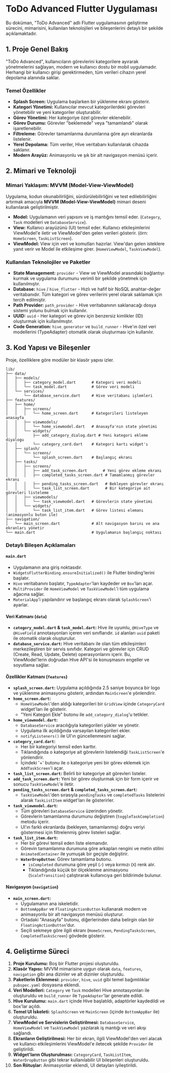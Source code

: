 # ToDo Advanced Flutter Uygulaması

Bu doküman, "ToDo Advanced" adlı Flutter uygulamasının geliştirme sürecini, mimarisini, kullanılan teknolojileri ve bileşenlerini detaylı bir şekilde açıklamaktadır.

## 1. Proje Genel Bakış

"ToDo Advanced", kullanıcıların görevlerini kategorilere ayırarak yönetmelerini sağlayan, modern ve kullanıcı dostu bir mobil uygulamadır. Herhangi bir kullanıcı girişi gerektirmeden, tüm verileri cihazın yerel depolama alanında saklar.

### Temel Özellikler

- **Splash Screen:** Uygulama başlarken bir yüklenme ekranı gösterir.
- **Kategori Yönetimi:** Kullanıcılar mevcut kategorilerdeki görevleri yönetebilir ve yeni kategoriler oluşturabilir.
- **Görev Yönetimi:** Her kategoriye özel görevler eklenebilir.
- **Görev Durumu:** Görevler "beklemede" veya "tamamlandı" olarak işaretlenebilir.
- **Filtreleme:** Görevler tamamlanma durumlarına göre ayrı ekranlarda listelenir.
- **Yerel Depolama:** Tüm veriler, Hive veritabanı kullanılarak cihazda saklanır.
- **Modern Arayüz:** Animasyonlu ve şık bir alt navigasyon menüsü içerir.

## 2. Mimari ve Teknoloji

### Mimari Yaklaşım: MVVM (Model-View-ViewModel)

Uygulama, kodun okunabilirliğini, sürdürülebilirliğini ve test edilebilirliğini artırmak amacıyla **MVVM (Model-View-ViewModel)** mimari deseni kullanılarak geliştirilmiştir.

- **Model:** Uygulamanın veri yapısını ve iş mantığını temsil eder. (`Category`, `Task` modelleri ve `DatabaseService`).
- **View:** Kullanıcı arayüzünü (UI) temsil eder. Kullanıcı etkileşimlerini ViewModel'e iletir ve ViewModel'den gelen verileri gösterir. (örn: `HomeScreen`, `TaskListScreen`).
- **ViewModel:** View için veri ve komutları hazırlar. View'dan gelen isteklere yanıt verir ve Model ile etkileşime girer. (`HomeViewModel`, `TaskViewModel`).

### Kullanılan Teknolojiler ve Paketler

- **State Management:** `provider` - View ve ViewModel arasındaki bağlantıyı kurmak ve uygulama durumunu verimli bir şekilde yönetmek için kullanılmıştır.
- **Database:** `hive` / `hive_flutter` - Hızlı ve hafif bir NoSQL anahtar-değer veritabanıdır. Tüm kategori ve görev verilerini yerel olarak saklamak için tercih edilmiştir.
- **Path Provider:** `path_provider` - Hive veritabanının saklanacağı dosya sistemi yolunu bulmak için kullanılır.
- **UUID:** `uuid` - Her kategori ve görev için benzersiz kimlikler (ID) oluşturmak için kullanılmıştır.
- **Code Generation:** `hive_generator` ve `build_runner` - Hive'ın özel veri modellerini (TypeAdapter) otomatik olarak oluşturması için kullanılır.

## 3. Kod Yapısı ve Bileşenler

Proje, özelliklere göre modüler bir klasör yapısı izler.

```
lib/
├── data/
│   ├── models/
│   │   ├── category_model.dart       # Kategori veri modeli
│   │   └── task_model.dart           # Görev veri modeli
│   └── services/
│       └── database_service.dart     # Hive veritabanı işlemleri
├── features/
│   ├── home/
│   │   ├── screens/
│   │   │   └── home_screen.dart      # Kategorileri listeleyen anasayfa
│   │   ├── viewmodels/
│   │   │   └── home_viewmodel.dart   # Anasayfa'nın state yönetimi
│   │   └── widgets/
│   │       ├── add_category_dialog.dart # Yeni kategori ekleme diyalogu
│   │       └── category_card.dart    # Kategori kartı widget'ı
│   ├── splash/
│   │   └── screens/
│   │       └── splash_screen.dart    # Başlangıç ekranı
│   ├── tasks/
│   │   ├── screens/
│   │   │   ├── add_task_screen.dart       # Yeni görev ekleme ekranı
│   │   │   ├── completed_tasks_screen.dart # Tamamlanmış görevler ekranı
│   │   │   ├── pending_tasks_screen.dart   # Bekleyen görevler ekranı
│   │   │   └── task_list_screen.dart       # Bir kategoriye ait görevleri listeleme
│   │   ├── viewmodels/
│   │   │   └── task_viewmodel.dart   # Görevlerin state yönetimi
│   │   └── widgets/
│   │       └── task_list_item.dart   # Görev listesi elemanı (animasyonlu buton ile)
├── navigation/
│   └── main_screen.dart              # Alt navigasyon barını ve ana ekranları yönetir
└── main.dart                         # Uygulamanın başlangıç noktası
```

### Detaylı Bileşen Açıklamaları

#### `main.dart`
- Uygulamanın ana giriş noktasıdır.
- `WidgetsFlutterBinding.ensureInitialized()` ile Flutter binding'lerini başlatır.
- `Hive` veritabanını başlatır, `TypeAdapter`'ları kaydeder ve `Box`'ları açar.
- `MultiProvider` ile `HomeViewModel` ve `TaskViewModel`'i tüm uygulama ağacına sağlar.
- `MaterialApp`'i yapılandırır ve başlangıç ekranı olarak `SplashScreen`'i ayarlar.

#### Veri Katmanı (`data`)
- **`category_model.dart` & `task_model.dart`:** Hive ile uyumlu, `@HiveType` ve `@HiveField` annotasyonları içeren veri sınıflarıdır. `id` alanları `uuid` paketi ile otomatik olarak oluşturulur.
- **`database_service.dart`:** Hive veritabanı ile olan tüm etkileşimleri merkezileştiren bir servis sınıfıdır. Kategori ve görevler için CRUD (Create, Read, Update, Delete) operasyonlarını içerir. Bu, ViewModel'lerin doğrudan Hive API'si ile konuşmasını engeller ve soyutlama sağlar.

#### Özellikler Katmanı (`features`)

- **`splash_screen.dart`:** Uygulama açıldığında 2.5 saniye boyunca bir logo ve yüklenme animasyonu gösterir, ardından `MainScreen`'e yönlendirir.
- **`home_screen.dart`:**
  - `HomeViewModel`'den aldığı kategorileri bir `GridView` içinde `CategoryCard` widget'ları ile gösterir.
  - "Yeni Kategori Ekle" butonu ile `add_category_dialog`'u tetikler.
- **`home_viewmodel.dart`:**
  - `DatabaseService` aracılığıyla kategorileri yükler ve yönetir.
  - Uygulama ilk açıldığında varsayılan kategorileri ekler.
  - `notifyListeners()` ile UI'ın güncellenmesini sağlar.
- **`category_card.dart`:**
  - Her bir kategoriyi temsil eden karttır.
  - Tıklandığında o kategoriye ait görevlerin listelendiği `TaskListScreen`'e yönlendirir.
  - İçindeki '+' butonu ile o kategoriye yeni bir görev eklemek için `AddTaskScreen`'i açar.
- **`task_list_screen.dart`:** Belirli bir kategoriye ait görevleri listeler.
- **`add_task_screen.dart`:** Yeni bir görev oluşturmak için bir form içerir ve sonucu `TaskViewModel`'e iletir.
- **`pending_tasks_screen.dart` & `completed_tasks_screen.dart`:**
  - `TaskViewModel`'den sırasıyla `pendingTasks` ve `completedTasks` listelerini alarak `TaskListItem` widget'ları ile gösterirler.
- **`task_viewmodel.dart`:**
  - Tüm görevleri `DatabaseService` üzerinden yönetir.
  - Görevlerin tamamlanma durumunu değiştiren (`toggleTaskCompletion`) metodu içerir.
  - UI'ın farklı ekranlarda (bekleyen, tamamlanmış) doğru veriyi göstermesi için filtrelenmiş görev listeleri sağlar.
- **`task_list_item.dart`:**
  - Her bir görevi temsil eden liste elemanıdır.
  - Görevin tamamlanma durumuna göre arkaplan rengini ve metin stilini `AnimatedContainer` ile yumuşak bir geçişle değiştirir.
  - **`WaterDropButton`**: Görev tamamlama butonu.
    - `isCompleted` durumuna göre yeşil (`✓`) veya kırmızı (`X`) renk alır.
    - Tıklandığında küçük bir ölçeklenme animasyonu (`ScaleTransition`) çalıştırarak kullanıcıya geri bildirimde bulunur.

#### Navigasyon (`navigation`)
- **`main_screen.dart`:**
  - Uygulamanın ana iskeletidir.
  - `BottomAppBar` ve `FloatingActionButton` kullanarak modern ve animasyonlu bir alt navigasyon menüsü oluşturur.
  - Ortadaki "Anasayfa" butonu, diğerlerinden daha belirgin olan bir `FloatingActionButton`'dur.
  - Seçili sekmeye göre ilgili ekranı (`HomeScreen`, `PendingTasksScreen`, `CompletedTasksScreen`) gövdede gösterir.

## 4. Geliştirme Süreci

1. **Proje Kurulumu:** Boş bir Flutter projesi oluşturuldu.
2. **Klasör Yapısı:** MVVM mimarisine uygun olarak `data`, `features`, `navigation` gibi ana dizinler ve alt dizinler oluşturuldu.
3. **Paketlerin Eklenmesi:** `provider`, `hive`, `uuid` gibi temel bağımlılıklar `pubspec.yaml` dosyasına eklendi.
4. **Veri Modelleri:** `Category` ve `Task` modelleri Hive annotasyonları ile oluşturuldu ve `build_runner` ile `TypeAdapter`'lar generate edildi.
5. **Hive Kurulumu:** `main.dart` içinde Hive başlatıldı, adaptörler kaydedildi ve box'lar açıldı.
6. **Temel UI İskeleti:** `SplashScreen` ve `MainScreen` (içinde `BottomAppBar` ile) oluşturuldu.
7. **ViewModel ve Servislerin Geliştirilmesi:** `DatabaseService`, `HomeViewModel` ve `TaskViewModel` yazılarak iş mantığı ve veri akışı sağlandı.
8. **Ekranların Geliştirilmesi:** Her bir ekran, ilgili ViewModel'den veri alacak ve kullanıcı etkileşimlerini ViewModel'e iletecek şekilde `Provider` ile geliştirildi.
9. **Widget'ların Oluşturulması:** `CategoryCard`, `TaskListItem`, `WaterDropButton` gibi tekrar kullanılabilir UI bileşenleri oluşturuldu.
10. **Son Rötuşlar:** Animasyonlar eklendi, UI detayları iyileştirildi.
